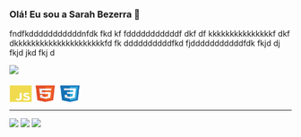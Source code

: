 ### Olá! Eu sou a Sarah Bezerra 👋

<div>
  <p> 
  fndfkdddddddddddnfdk fkd kf fdddddddddddf dkf df kkkkkkkkkkkkkkkf dkf dkkkkkkkkkkkkkkkkkkkkkfd fk ddddddddddfkd fjdddddddddddfdk fkjd dj fkjd jkd fkj d
  </p>
  <img height="150em" src="https://github-readme-stats.vercel.app/api/top-langs/?username=SarahBezerra&layout=compact&langs_count=7&theme=dracula"/>
</div>

<div style="display: inline_block"><br>
  <img align="center" alt="Rafa-Js" height="30" width="40" src="https://raw.githubusercontent.com/devicons/devicon/master/icons/javascript/javascript-plain.svg">
  <img align="center" alt="Rafa-HTML" height="30" width="40" src="https://raw.githubusercontent.com/devicons/devicon/master/icons/html5/html5-original.svg">
  <img align="center" alt="Rafa-CSS" height="30" width="40" src="https://raw.githubusercontent.com/devicons/devicon/master/icons/css3/css3-original.svg">
  <img align="right" alt="" height="140" style="border-radius:50px;" src="https://steamuserimages-a.akamaihd.net/ugc/1631947648964785474/81CBA15178466DD47195A239232202E78987B714/?imw=637&imh=358&ima=fit&impolicy=Letterbox&imcolor=%23000000&letterbox=true">

</div>

 <hr/> 

<div> 
  <a href="https://instagram.com/sarahbzrra" target="_blank"><img src="https://img.shields.io/badge/-Instagram-%23E4405F?style=for-the-badge&logo=instagram&logoColor=white" target="_blank"></a>
  <a href = "mailto:sarahbezerra@gmail.com"><img src="https://img.shields.io/badge/-Gmail-%23333?style=for-the-badge&logo=gmail&logoColor=white" target="_blank"></a>
  <a href="https://www.linkedin.com/in/sarah-bezerra-0a8124213/" target="_blank"><img src="https://img.shields.io/badge/-LinkedIn-%230077B5?style=for-the-badge&logo=linkedin&logoColor=white" target="_blank"></a>  
</div>
  
  
